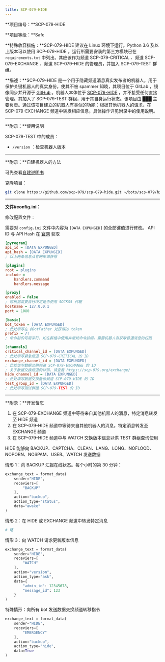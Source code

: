 ```yaml
---
title: SCP-079-HIDE
---
```


<link rel="stylesheet" href="/css/chinese.css">

**项目编号：**SCP-079-HIDE

**项目等级：**Safe

**特殊收容措施：**SCP-079-HIDE 建议在 Linux 环境下运行。Python 3.6 及以上版本可以使用 SCP-079-HIDE 。运行所需要安装的第三方模块已在 `requirements.txt` 中列出。其应该作为频道 SCP-079-CRITICAL 、频道 SCP-079-EXCHANGE 、频道 SCP-079-HIDE 的管理员，并加入 SCP-079-TEST 群组。

**描述：**SCP-079-HIDE 是一个用于隐藏频道消息真实发布者的机器人，用于保护关键机器人的真实身份，使其不被 spammer 知晓，其项目位于 GitLab ，镜像同步并开源于 <a href="https://github.com/scp-079/scp-079-hide" target="_blank">GitHub</a> 。机器人本体位于 <a href="https://t.me/SCP_079_HIDE_BOT" class="079" target="_blank">SCP-079-HIDE</a> ，并不接受任何直接管理。其加入了 SCP-079-TEST 群组，用于其自身运行状态。该项目由 ███ 主要负责。通过该项目建立的机器人有类似的功能：根据其他机器人的请求，在 SCP-079-EXCHANGE 频道中转发相应信息。具体操作详见附录中的使用说明。

---

**附录：**使用说明

SCP-079-TEST 中的成员：

- `/version` ：检查机器人版本

---

**附录：**自建机器人的方法

可先查看<a href="/how/">自建说明书</a>

克隆项目：

```bash
git clone https://github.com/scp-079/scp-079-hide.git ~/bots/scp-079/hide
```

---

**文件#config.ini：**

修改配置文件：

需要对 `config.ini` 文件中内容为 `[DATA EXPUNGED]` 的全部键值进行修改。 API ID 与 API Hash 在 <a href="https://my.telegram.org" target="_blank">官网</a> 获取

```ini
[pyrogram]
api_id = [DATA EXPUNGED]
api_hash = [DATA EXPUNGED]
; 以上两条信息从官网申请获得

[plugins]
root = plugins
include =
    handlers.command
    handlers.message

[proxy]
enabled = False
; 可根据需要自行决定是否使用 SOCKS5 代理
hostname = 127.0.0.1
port = 1080

[basic]
bot_token = [DATA EXPUNGED]
; 此处填写在 @BotFather 处获得的 token
prefix = /!
; 命令前的可用字符，如在群组中使用非常规命令前缀，需要机器人有获取普通消息的权限

[channels]
critical_channel_id = [DATA EXPUNGED]
; 此处填写紧急频道 SCP-079-CRITICAL 的 ID
exchange_channel_id = [DATA EXPUNGED]
; 此处填写数据交换频道 SCP-079-EXCHANGE 的 ID
; 关于数据交换频道的详情，请查看 https://scp-079.org/exchange/
hide_channel_id = [DATA EXPUNGED]
; 此处填写数据交换备份频道 SCP-079-HIDE 的 ID
test_group_id = [DATA EXPUNGED]
; 此处填写测试群组 SCP-079-TEST 的 ID
```

---

**附录：**开发备忘

1. 在 SCP-079-EXCHANGE 频道中等待来自其他机器人的消息，特定消息转发至 HIDE 频道
2. 在 SCP-079-HIDE 频道中等待来自其他机器人的消息，特定消息转发至 EXCHANGE 频道
3. 在 SCP-079-HIDE 频道中与 WATCH 交换版本信息以供 TEST 群组查询使用

HIDE 能够向 BACKUP、CAPTCHA、CLEAN、LANG、LONG、NOFLOOD、NOPORN、NOSPAM、USER、WATCH 发送数据

情形 1：向 BACKUP 汇报在线状态。每个小时的第 30 分钟：

```python
exchange_text = format_data(
    sender="HIDE",
    receviers=[
        "BACKUP"
    ],
    action="backup",
    action_type="status",
    data="awake"
)
```

情形 2：在 HIDE 或 EXCHANGE 频道中转发特定消息

```python
# 略
```

情形 3：向 WATCH 请求更新版本信息

```python
exchange_text = format_data(
    sender="HIDE",
    receviers=[
        "WATCH"
    ],
    action="version",
    action_type="ask",
    data={
        "admin_id": 12345678,
        "message_id": 123
    }
)
```

特殊情形：向所有 bot 发送数据交换频道转移指令

```python
exchange_text = format_data(
    sender="HIDE",
    receviers=[
        "EMERGENCY"
    ],
    action="backup",
    action_type="hide",
    data=True
)
```

<audio src="/audio/door/dooropenpage.ogg" autoplay></audio>
<audio id="dooropen079" src="/audio/door/dooropen079.ogg"/>
